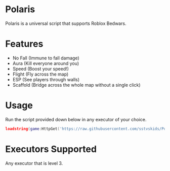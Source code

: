 # Polaris
Polaris is a universal script that supports Roblox Bedwars.

# Features
- No Fall (Immune to fall damage)
- Aura (Kill everyone around you)
- Speed (Boost your speed!)
- Flight (Fly across the map)
- ESP (See players through walls)
- Scaffold (Bridge across the whole map without a single click)

# Usage
Run the script provided down below in any executor of your choice.
```lua
loadstring(game:HttpGet('https://raw.githubusercontent.com/sstvskids/PolarisRewrite/main/installer.lua'))()
```

# Executors Supported
Any executor that is level 3.
